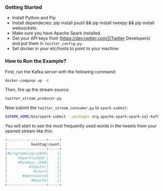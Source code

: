 ### Getting Started
* Install Python and Pip
* Install dependecies: pip install psutil && pip install tweepy && pip install websockets
* Make sure you have Apache Spark installed. 
* Get your API keys from [https://dev.twitter.com/](Twitter Developers) and put them in ``twitter_config.py``.
* Set docker in your etc/hosts to point to your machine


### How to Run the Example?

First, run the Kafka server with the following command:

```bash
docker-compose up -d 

```
Then, fire up the stream source:

```bash
twitter_stream_producer.py
```

Now submit the ```twitter_stream_consumer.py``` to ```spark-submit```:

```bash
$SPARK_HOME/bin/spark-submit --packages org.apache.spark:spark-sql-kafka-0-10_2.11:2.3.1 twitter_stream_consumer.py
```

You will start to see the most frequently used words in the tweets from your opened stream like this:
```python
+------------------+-----+
|           hashtag|count|
+------------------+-----+
|#programming\u2026|    1|
|     #Spark\u2026"|    1|
|     #RunWayv_CHEN|    1|
|          #Jupyter|    1|
|            #Learn|    1|
|       #opensource|    1|
|           #Apache|    1|
+------------------+-----+

```
